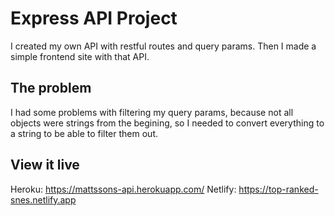 # Express API Project

I created my own API with restful routes and query params. Then I made a simple frontend site with that API.

## The problem

I had some problems with filtering my query params, because not all objects were strings from the begining, so I needed to convert everything to a string to be able to filter them out.

## View it live

Heroku: https://mattssons-api.herokuapp.com/
Netlify: https://top-ranked-snes.netlify.app
